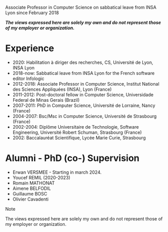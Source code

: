 
Associate Professor in Computer Science on sabbatical leave from INSA Lyon since February 2018


***The views expressed here are solely my own and do not represent those of my employer or organization.***


# Experience

- 2020: Habilitation à diriger des recherches, CS, Université de Lyon, INSA Lyon
- 2018-now: Sabbatical leave from INSA Lyon for the French software editor Infologic 
- 2012-2018: Associate Professor in Computer Science, Institut National des Sciences Appliquées (INSA), Lyon (France)
- 2011-2012: Post-doctoral fellow in Computer Science, Universidade Federal de Minas Gerais (Brazil)
- 2007-2011: PhD in Computer Science, Université de Lorraine, Nancy (France)
- 2004-2007: Bsc/Msc in Computer Science, Université de Strasbourg (France)
- 2002-2004: Diplôme Universitaire de Technologie, Software Engineering, Université Robert Schuman, Strasbourg (France)
- 2002: Baccalauréat Scientifique, Lycée Marie Curie, Strasbourg

# Alumni - PhD (co-) Supervision

- Erwan VERSMEE - Starting in march 2024. 
- Youcef REMIL (2020-2023)
- Romain MATHONAT 
- Aimene BELFODIL
- Guillaume BOSC
- Olivier Cavadenti



> [!NOTE]
> The views expressed here are solely my own and do not represent those of my employer or organization.